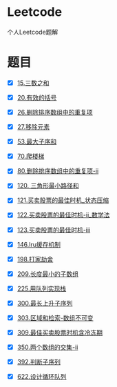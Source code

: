 # Leetcode
个人Leetcode题解

# 题目

- [x] [15.三数之和](https://leetcode-cn.com/problems/3sum)

- [x] [20.有效的括号](https://leetcode-cn.com/problems/valid-parentheses/)

- [x] [26.删除排序数组中的重复项](https://leetcode-cn.com/problems/remove-duplicates-from-sorted-array)

- [x] [27.移除元素](https://leetcode-cn.com/problems/remove-element)

- [x] [53.最大子序和](https://leetcode-cn.com/problems/maximum-subarray)

- [x] [70.爬楼梯](https://leetcode-cn.com/problems/climbing-stairs)

- [x] [80.删除排序数组中的重复项-ii](https://leetcode-cn.com/problems/remove-duplicates-from-sorted-array-ii)

- [x] [120. 三角形最小路径和](https://leetcode-cn.com/problems/triangle/)

- [x] [121.买卖股票的最佳时机_状态压缩](https://leetcode-cn.com/problems/best-time-to-buy-and-sell-stock)

- [x] [122.买卖股票的最佳时机-ii_数学法](https://leetcode-cn.com/problems/best-time-to-buy-and-sell-stock-ii)

- [x] [123.买卖股票的最佳时机-iii](https://leetcode-cn.com/problems/best-time-to-buy-and-sell-stock-iii)

- [x] [146.lru缓存机制](https://leetcode-cn.com/problems/lru-cache)

- [x] [198.打家劫舍](https://leetcode-cn.com/problems/house-robber)

- [x] [209.长度最小的子数组](https://leetcode-cn.com/problems/minimum-size-subarray-sum)

- [x] [225.用队列实现栈](https://leetcode-cn.com/problems/implement-stack-using-queues)

- [x] [300.最长上升子序列](https://leetcode-cn.com/problems/longest-increasing-subsequence)

- [x] [303.区域和检索-数组不可变](https://leetcode-cn.com/problems/range-sum-query-immutable)

- [x] [309.最佳买卖股票时机含冷冻期](https://leetcode-cn.com/problems/best-time-to-buy-and-sell-stock-with-cooldown)

- [x] [350.两个数组的交集-ii](https://leetcode-cn.com/problems/intersection-of-two-arrays-ii)

- [x] [392.判断子序列](https://leetcode-cn.com/problems/is-subsequence)

- [x] [622.设计循环队列](https://leetcode-cn.com/problems/design-circular-queue)

  
